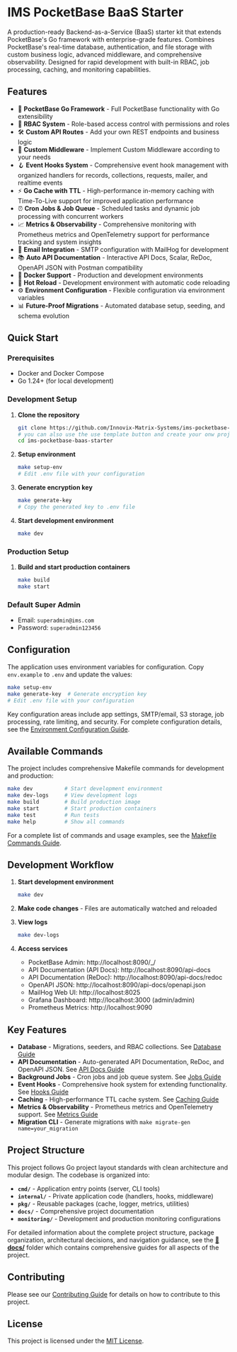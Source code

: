 # IMS PocketBase BaaS Starter

A production-ready Backend-as-a-Service (BaaS) starter kit that extends PocketBase's Go framework with enterprise-grade features. Combines PocketBase's real-time database, authentication, and file storage with custom business logic, advanced middleware, and comprehensive observability. Designed for rapid development with built-in RBAC, job processing, caching, and monitoring capabilities.

## Features

- 🚀 **PocketBase Go Framework** - Full PocketBase functionality with Go extensibility
- 🔐 **RBAC System** - Role-based access control with permissions and roles
- 🛠️ **Custom API Routes** - Add your own REST endpoints and business logic
- 🔧 **Custom Middleware** - Implement Custom Middleware according to your needs
- 🪝 **Event Hooks System** - Comprehensive event hook management with organized handlers for records, collections, requests, mailer, and realtime events
- ⚡ **Go Cache with TTL** - High-performance in-memory caching with Time-To-Live support for improved application performance
- ⏰ **Cron Jobs & Job Queue** - Scheduled tasks and dynamic job processing with concurrent workers
- 📈 **Metrics & Observability** - Comprehensive monitoring with Prometheus metrics and OpenTelemetry support for performance tracking and system insights
- 📧 **Email Integration** - SMTP configuration with MailHog for development
- 📚 **Auto API Documentation** - Interactive API Docs, Scalar, ReDoc, OpenAPI JSON with Postman compatibility
- 🐳 **Docker Support** - Production and development environments
- 🔄 **Hot Reload** - Development environment with automatic code reloading
- ⚙️ **Environment Configuration** - Flexible configuration via environment variables
- 📊 **Future-Proof Migrations** - Automated database setup, seeding, and schema evolution

## Quick Start

### Prerequisites

- Docker and Docker Compose
- Go 1.24+ (for local development)

### Development Setup

1. **Clone the repository**

   ```bash
   git clone https://github.com/Innovix-Matrix-Systems/ims-pocketbase-baas-starter.git
   # you can also use the use template button and create your onw project from this template
   cd ims-pocketbase-baas-starter
   ```

2. **Setup environment**

   ```bash
   make setup-env
   # Edit .env file with your configuration
   ```

3. **Generate encryption key**

   ```bash
   make generate-key
   # Copy the generated key to .env file
   ```

4. **Start development environment**
   ```bash
   make dev
   ```

### Production Setup

1. **Build and start production containers**
   ```bash
   make build
   make start
   ```

### Default Super Admin

- Email: `superadmin@ims.com`
- Password: `superadmin123456`

## Configuration

The application uses environment variables for configuration. Copy `env.example` to `.env` and update the values:

```bash
make setup-env
make generate-key  # Generate encryption key
# Edit .env file with your configuration
```

Key configuration areas include app settings, SMTP/email, S3 storage, job processing, rate limiting, and security. For complete configuration details, see the [Environment Configuration Guide](docs/environment-configuration.md).

## Available Commands

The project includes comprehensive Makefile commands for development and production:

```bash
make dev          # Start development environment
make dev-logs     # View development logs
make build        # Build production image
make start        # Start production containers
make test         # Run tests
make help         # Show all commands
```

For a complete list of commands and usage examples, see the [Makefile Commands Guide](docs/makefile-commands.md).

## Development Workflow

1. **Start development environment**

   ```bash
   make dev
   ```

2. **Make code changes** - Files are automatically watched and reloaded

3. **View logs**

   ```bash
   make dev-logs
   ```

4. **Access services**
   - PocketBase Admin: http://localhost:8090/\_/
   - API Documentation (API Docs): http://localhost:8090/api-docs
   - API Documentation (ReDoc): http://localhost:8090/api-docs/redoc
   - OpenAPI JSON: http://localhost:8090/api-docs/openapi.json
   - MailHog Web UI: http://localhost:8025
   - Grafana Dashboard: http://localhost:3000 (admin/admin)
   - Prometheus Metrics: http://localhost:9090

## Key Features

- **Database** - Migrations, seeders, and RBAC collections. See [Database Guide](docs/migrations.md)
- **API Documentation** - Auto-generated API Documentation, ReDoc, and OpenAPI JSON. See [API Docs Guide](docs/apidocs.md)
- **Background Jobs** - Cron jobs and job queue system. See [Jobs Guide](docs/cron-jobs.md)
- **Event Hooks** - Comprehensive hook system for extending functionality. See [Hooks Guide](docs/hooks.md)
- **Caching** - High-performance TTL cache system. See [Caching Guide](docs/caching.md)
- **Metrics & Observability** - Prometheus metrics and OpenTelemetry support. See [Metrics Guide](docs/metrics.md)
- **Migration CLI** - Generate migrations with `make migrate-gen name=your_migration`

## Project Structure

This project follows Go project layout standards with clean architecture and modular design. The codebase is organized into:

- **`cmd/`** - Application entry points (server, CLI tools)
- **`internal/`** - Private application code (handlers, hooks, middleware)
- **`pkg/`** - Reusable packages (cache, logger, metrics, utilities)
- **`docs/`** - Comprehensive project documentation
- **`monitoring/`** - Development and production monitoring configurations

For detailed information about the complete project structure, package organization, architectural decisions, and navigation guidance, see the **[📁 docs/](docs/)** folder which contains comprehensive guides for all aspects of the project.

## Contributing

Please see our [Contributing Guide](CONTRIBUTING.md) for details on how to contribute to this project.

## License

This project is licensed under the [MIT License](LICENSE.md).
